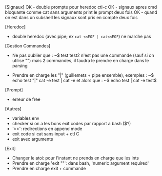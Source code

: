 [Signaux]
OK - double prompte pour heredoc ctl-c 
OK - signaux apres cmd bloquante comme cat sans arguments print le prompt deux fois
OK - quand on est dans un subshell les signaux sont pris en compte deux fois

[Heredoc]
- double heredoc (avec pipe; ex `cat <<EOF | cat<<EOF`) ne marche pas

[Gestion Commandes]
- Ne pas oublier que :
	~$ test
	test2
n'est pas une commande (sauf si on utilise "") mais 2 commandes,
il faudra le prendre en charge dans le parsing

- Prendre en charge les "|" (guillemets + pipe ensemble), exemples :
	~$ echo test "|" cat -e
	test | cat -e
et alors que :
	~$ echo test | cat -e
	test$

[Prompt]
- erreur de free

[Autres]
- variables env
- checker si on a les bons exit codes par rapport a bash ($?)
- '>>': redirections en append mode
- exit code si cat sans input + ctl C
- exit avec arguments

[Exit]
- Changer le atoi: pour l'instant ne prends en charge que les ints
- Prendre en charge 'exit ""': dans bash, 'numeric argument required'
- Prendre en charge exit + commande